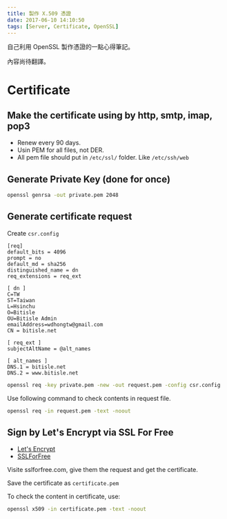```yaml
---
title: 製作 X.509 憑證
date: 2017-06-10 14:10:50
tags: [Server, Certificate, OpenSSL]
---
```


自己利用 OpenSSL 製作憑證的一點心得筆記。

內容尚待翻譯。

# Certificate

## Make the certificate using by http, smtp, imap, pop3

- Renew every 90 days.
- Usin PEM for all files, not DER.
- All pem file should put in `/etc/ssl/` folder.
  Like `/etc/ssh/web`

## Generate Private Key (done for once)

``` sh
openssl genrsa -out private.pem 2048
```

## Generate certificate request

Create `csr.config`

```
[req]
default_bits = 4096
prompt = no
default_md = sha256
distinguished_name = dn
req_extensions = req_ext

[ dn ]
C=TW
ST=Taiwan
L=Hsinchu
O=Bitisle
OU=Bitisle Admin
emailAddress=wdhongtw@gmail.com
CN = bitisle.net

[ req_ext ]
subjectAltName = @alt_names

[ alt_names ]
DNS.1 = bitisle.net
DNS.2 = www.bitisle.net
```

``` sh
openssl req -key private.pem -new -out request.pem -config csr.config
```

Use following command to check contents in request file.

``` sh
openssl req -in request.pem -text -noout
```

## Sign by Let's Encrypt via SSL For Free

-   [Let's Encrypt](https://letsencrypt.org/getting-started/)
-   [SSLForFree](https://www.sslforfree.com/)

Visite sslforfree.com, give them the request and get the certificate.

Save the certificate as `certificate.pem`

To check the content in certificate, use:

``` sh
openssl x509 -in certificate.pem -text -noout
```

